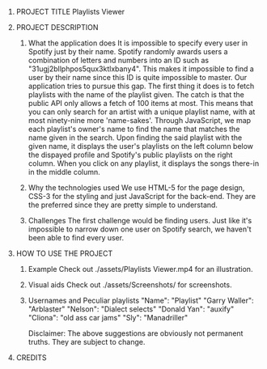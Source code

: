 1. PROJECT TITLE
    Playlists Viewer

2. PROJECT DESCRIPTION
    1. What the application does
        It is impossible to specify every user in Spotify just by their name. Spotify randomly awards users a combination of letters and numbers into an ID such as "31ugj2bllphpos5qux3ktlxbany4". This makes it impossible to find a user by their name since this ID is quite impossible to master. Our application tries to pursue this gap.
        The first thing it does is to fetch playlists with the name of the playlist given. The catch is that the public API only allows a fetch of 100 items at most. This means that you can only search for an artist with a unique playlist name, with at most ninety-nine more 'name-sakes'.
        Through JavaScript, we map each playlist's owner's name to find the name that matches the name given in the search.
        Upon finding the said playlist with the given name, it displays the user's playlists on the left column below the dispayed profile and Spotify's public playlists on the right column.
        When you click on any playlist, it displays the songs there-in in the middle column.
    
    2. Why the technologies used
        We use HTML-5 for the page design, CSS-3 for the styling and just JavaScript for the back-end. They are the preferred since they are pretty simple to understand.

    3. Challenges
        The first challenge would be finding users. Just like it's impossible to narrow down one user on Spotify search, we haven't been able to find every user.

3. HOW TO USE THE PROJECT
    1. Example
        Check out ./assets/Playlists Viewer.mp4 for an illustration.
    
    2. Visual aids
        Check out ./assets/Screenshots/ for screenshots.
    
    3. Usernames and Peculiar playlists
        "Name": "Playlist"
        "Garry Waller": "Arblaster"
        "Nelson": "Dialect selects"
        "Donald Yan": "auxify"
        "Cliona": "old ass car jams"
        "Sly": "Manadriller"

        Disclaimer:
            The above suggestions are obviously not permanent truths. They are subject to change.

4. CREDITS


